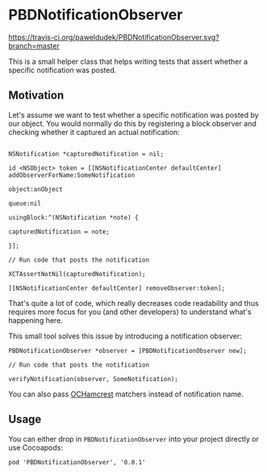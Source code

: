 # PBDNotificationObserver

https://travis-ci.org/paweldudek/PBDNotificationObserver.svg?branch=master

This is a small helper class that helps writing tests that assert whether a specific notification was posted. 

## Motivation

Let's assume we want to test whether a specific notification was posted by our object. You would normally do this by registering a block observer and checking whether it captured an actual notification:

```objc

NSNotification *capturedNotification = nil;

id <NSObject> token = [[NSNotificationCenter defaultCenter] addObserverForName:SomeNotification
                                                                        object:anObject
                                                                         queue:nil
                                                                    usingBlock:^(NSNotification *note) {
                                                                        capturedNotification = note;
                                                                    }];

// Run code that posts the notification

XCTAssertNotNil(capturedNotification);

[[NSNotificationCenter defaultCenter] removeObserver:token];

```

That's quite a lot of code, which really decreases code readability and thus requires more focus for you (and other developers) to understand what's happening here. 

This small tool solves this issue by introducing a notification observer:

```objc
PBDNotificationObserver *observer = [PBDNotificationObserver new];

// Run code that posts the notification

verifyNotification(observer, SomeNotification);
```

You can also pass [OCHamcrest](https://github.com/hamcrest/OCHamcrest) matchers instead of notification name. 

## Usage

You can either drop in `PBDNotificationObserver` into your project directly or use Cocoapods:

```
pod 'PBDNotificationObserver', '0.0.1'
```
